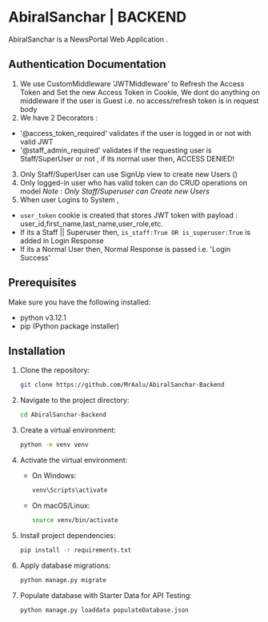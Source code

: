 # AbiralSanchar | BACKEND

AbiralSanchar is a NewsPortal Web Application .

## Authentication Documentation 
1. We use CustomMiddleware 'JWTMiddleware' to Refresh the Access Token and Set the new Access Token in Cookie, We dont do anything on middleware if the user is Guest i.e. no access/refresh token is in request body
2. We have 2 Decorators :
- '@access_token_required' validates if the user is logged in or not with valid JWT
- '@staff_admin_required' validates if the requesting user is Staff/SuperUser or not , if its normal user then, ACCESS DENIED!
3. Only Staff/SuperUser can use SignUp view to create new Users ()
4. Only logged-in user who has valid token can do CRUD operations on model 
*Note : Only Staff/Superuser can Create new Users*
5. When user Logins to System , 
- `user_token` cookie is created that stores JWT token with payload : user_id,first_name,last_name,user_role,etc.
- If its a Staff || Superuser then, `is_staff:True OR is_superuser:True` is added in Login Response
- If its a Normal User then, Normal Response is passed i.e. 'Login Success' 

## Prerequisites

Make sure you have the following installed:

- python v3.12.1
- pip (Python package installer)

## Installation

1. Clone the repository:

    ```bash
    git clone https://github.com/MrAalu/AbiralSanchar-Backend
    ```

2. Navigate to the project directory:

    ```bash
    cd AbiralSanchar-Backend
    ```

3. Create a virtual environment:

    ```bash
    python -m venv venv
    ```

4. Activate the virtual environment:

    - On Windows:

        ```bash
        venv\Scripts\activate
        ```

    - On macOS/Linux:

        ```bash
        source venv/bin/activate
        ```

5. Install project dependencies:

    ```bash
    pip install -r requirements.txt
    ```

6. Apply database migrations:

    ```bash
    python manage.py migrate
    ```

7. Populate database with Starter Data for API Testing:

    ```bash
    python manage.py loaddata populateDatabase.json
    ```


